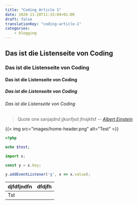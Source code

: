 ```yaml
---
title: "Coding Article 1"
date: 2020-11-28T11:33:04+01:00
draft: false
translationKey: "coding-article-1"
categories:
    - blogging
---
```


## Das ist die Listenseite von Coding
### Das ist die Listenseite von Coding
#### Das ist die Listenseite von Coding
##### Das ist die Listenseite von Coding
###### Das ist die Listenseite von Coding

> Quote one sanjajdnd jjksnfjsd jfnsjkfsf
> -- <cite>[Albert Einstein][1]</cite>


[1]: http://www.quotedb.com/quotes/2112

{{< img src="images/home-header.png" alt="Test" >}}

```php
<?php

echo $test;

```

```javascript
import x;

const y = x.key;

y.addEventListener('g', x => x.value);

```

| djfdfjndfn | dfdjfh |
|------------|--------|
| Tst        |        |
